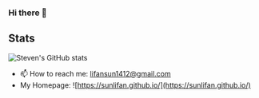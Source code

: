 ### Hi there 👋

## Stats
![Steven's GitHub stats](https://github-readme-stats.vercel.app/api?username=SUNLIFAN&show_icons=true&theme=radical)

- 📫 How to reach me: lifansun1412@gmail.com
- My Homepage: ![https://sunlifan.github.io/](https://sunlifan.github.io/)

